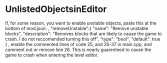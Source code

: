 # UnlistedObjectsinEditor

If, for some reason, you want to enable unstable objects, paste this at the bottom of mod.json: 
		, "removeUnstable":{
			"name": "Remove unstable blocks",
			"description": "Removes blocks that are likely to cause the game to crash. I do not reccomended turning this off",
			"type": "bool",
			"default": true
		}
, enable the commented lines of code 25, and 35-37 in main.cpp, and comment out or remove line 26. This is nearly guarenteed to cause the game to crash when entering the level editor. 